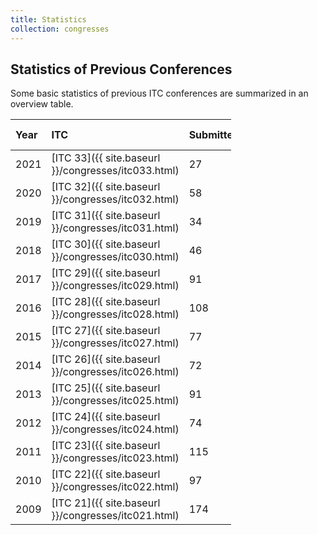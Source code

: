 ```yaml
---
title: Statistics
collection: congresses
---
```

<!--
HACK: The "collection: congresses" line is a hack to make this page's
breadcrumbs appear as
    Home / Congresses / Statistics,
instead of
    Home / Statistics,
without actually adding this page to the "congresses" collection.
-->

## Statistics of Previous Conferences

Some basic statistics of previous ITC conferences are summarized in an overview table.

<style>
table {
    width: 70%;
}
</style>


| Year | ITC                                                | Submitted | Accepted       | % Accepted | Tracks | Attendees |
| :--- | :-----------------------------                     | :---      | :---           | :-------   | :--    | :--       |
| 2021 | [ITC 33]({{ site.baseurl }}/congresses/itc033.html) | 27        | 11 (+4 invited)| 40%        | 1      | 144       |
| 2020 | [ITC 32]({{ site.baseurl }}/congresses/itc032.html) | 58        | 20             | 36%        | 1      | 100       |
| 2019 | [ITC 31]({{ site.baseurl }}/congresses/itc031.html) | 34        | 15             | 44.12%     | 1      | 48        |
| 2018 | [ITC 30]({{ site.baseurl }}/congresses/itc030.html) | 46        | 18 (+11 other) | 39.13%     | 1      | 76        |
| 2017 | [ITC 29]({{ site.baseurl }}/congresses/itc029.html) | 91        | 28 (+2 demos)  | 30.77%     | 1      | 71        |
| 2016 | [ITC 28]({{ site.baseurl }}/congresses/itc028.html) | 108       | 37 (+6 demos)  | 34.30%     | 2      | 117       |
| 2015 | [ITC 27]({{ site.baseurl }}/congresses/itc027.html) | 77        | 26             | 33.70%     | 1      | 83        |
| 2014 | [ITC 26]({{ site.baseurl }}/congresses/itc026.html) | 72        | 27             | 37.50%     | 1      | 103       |
| 2013 | [ITC 25]({{ site.baseurl }}/congresses/itc025.html) | 91        | 32             | 35.10%     | 1      | 64        |
| 2012 | [ITC 24]({{ site.baseurl }}/congresses/itc024.html) | 74        | 24             | 32.40%     | 1      | 129       |
| 2011 | [ITC 23]({{ site.baseurl }}/congresses/itc023.html) | 115       | 38             | 33.00%     | 1      | 131       |
| 2010 | [ITC 22]({{ site.baseurl }}/congresses/itc022.html) | 97        | 35             | 36.10%     | 1      | 120       |
| 2009 | [ITC 21]({{ site.baseurl }}/congresses/itc021.html) | 174       | 58             | 33.30%     | 2      | 139       |

